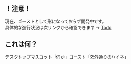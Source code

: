 ## ！注意！
現在、ゴーストとして形になっておらず開発中です。  
具体的な進行状況は次リンクから確認できます → [Todo](https://github.com/apxxxxxxe/Haine/projects/1#card-75060855)

## これは何？
デスクトップマスコット「伺か」ゴースト「郊外通りのハイネ」  
